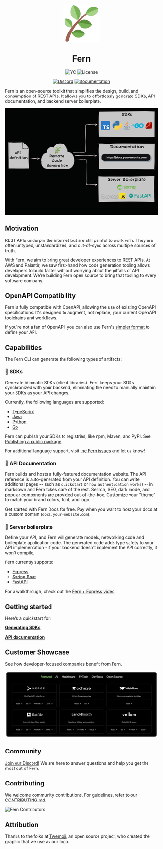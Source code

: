 <br/>
<div align="center">
  <a href="https://www.buildwithfern.com/">
    <img src="fern.png" height="120" align="center" alt="header" />
  </a>
  <br/>

# Fern

![YC](https://img.shields.io/badge/Y%20Combinator-2023-orange)
![License](https://img.shields.io/badge/License-MIT-blue)

[![Discord](https://img.shields.io/badge/Join%20Our%20Community-black?logo=discord)](https://discord.com/invite/JkkXumPzcG)
[![Documentation](https://img.shields.io/badge/Read%20our%20Documentation-black?logo=book)](https://docs.buildwithfern.com?utm_source=fern-api/fern/readme)

</div>

Fern is an open-source toolkit that simplifies the design, build, and consumption of REST APIs. It allows you to effortlessly generate SDKs, API documentation, and backend server boilerplate.

![overview diagram](fern/docs/images/overview.png)

## Motivation

REST APIs underpin the internet but are still painful to work with. They are often untyped, unstandardized, and out-of-sync across multiple sources of truth.

With Fern, we aim to bring great developer experiences to REST APIs. At AWS and Palantir, we saw first-hand how code generation tooling allows developers to build faster without worrying about the pitfalls of API development. We’re building Fern open source to bring that tooling to every software company.

## OpenAPI Compatibility

Fern is fully compatible with OpenAPI, allowing the use of existing OpenAPI specifications. It's designed to augment, not replace, your current OpenAPI toolchains and workflows.

If you're not a fan of OpenAPI, you can also use Fern's [simpler format](https://docs.buildwithfern.com/api-definition/fern-definition) to define your API.

## Capabilities

The Fern CLI can generate the following types of artifacts:

### 🌿 SDKs

Generate idiomatic SDKs (client libraries). Fern keeps your SDKs synchronized with your backend, eliminating the need to manually maintain your SDKs as your API changes.

Currently, the following languages are supported:

- [TypeScript](https://github.com/fern-api/fern-typescript)
- [Java](https://github.com/fern-api/fern-java)
- [Python](https://github.com/fern-api/fern-python)
- [Go](https://github.com/fern-api/fern-go)

Fern can publish your SDKs to registries, like npm, Maven, and PyPI. See [Publishing a public package](https://docs.buildwithfern.com/generate-sd-ks#publish-a-public-package).

For additional language support, visit [the Fern issues](https://github.com/fern-api/fern/issues) and let us know!

### 🌿 API Documentation

Fern builds and hosts a fully-featured documentation website. The API reference is auto-generated from your API definition. You can write additional pages -- such as `quickstart` or `how authentication works`) -- in markdown and Fern takes care of the rest. Search, SEO, dark mode, and popular components are provided out-of-the-box. Customize your "theme" to match your brand colors, font, and logo.

Get started with Fern Docs for free. Pay when you want to host your docs at a custom domain (`docs.your-website.com`).

### 🌿 Server boilerplate

Define your API, and Fern will generate models, networking code and boilerplate application code. The generated code adds type safety to your API implementation - if your backend doesn't implement the API correctly, it won't compile.

Fern currently supports:

- [Express](https://github.com/fern-api/fern-typescript)
- [Spring Boot](https://github.com/fern-api/fern-java)
- [FastAPI](https://github.com/fern-api/fern-python)

For a walkthrough, check out the [Fern + Express video](https://docs.buildwithfern.com/server-boilerplate/server-boilerplate/express-js#demo-video).

## Getting started

Here's a quickstart for:

[**Generating SDKs**](https://docs.buildwithfern.com/overview/welcome/quickstart)

[**API documentation**](https://github.com/fern-api/docs-starter)

## Customer Showcase

See how developer-focused companies benefit from Fern.

[![Customer Showcase](/fern/docs/images/showcase.png)](https://buildwithfern.com/showcase)

## Community

[Join our Discord!](https://discord.com/invite/JkkXumPzcG) We are here to answer questions and help you get the most out of Fern.

## Contributing

We welcome community contributions. For guidelines, refer to our [CONTRIBUTING.md](/CONTRIBUTING.md).

![Fern Contributors](https://contrib.rocks/image?repo=fern-api/fern)

## Attribution

Thanks to the folks at [Twemoji](https://twemoji.twitter.com/), an open source project, who created the graphic that we use as our logo.
